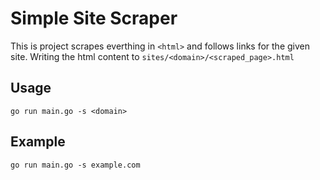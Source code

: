 # Simple Site Scraper

This is project scrapes everthing in `<html>` and follows links for the given site. Writing the html content to `sites/<domain>/<scraped_page>.html`

## Usage
```
go run main.go -s <domain>
```

## Example
`go run main.go -s example.com`